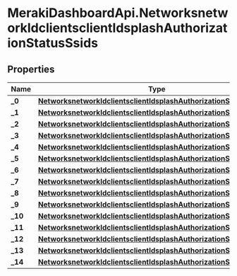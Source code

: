 # MerakiDashboardApi.NetworksnetworkIdclientsclientIdsplashAuthorizationStatusSsids

## Properties
Name | Type | Description | Notes
------------ | ------------- | ------------- | -------------
**_0** | [**NetworksnetworkIdclientsclientIdsplashAuthorizationStatusSsids0**](NetworksnetworkIdclientsclientIdsplashAuthorizationStatusSsids0.md) |  | [optional] 
**_1** | [**NetworksnetworkIdclientsclientIdsplashAuthorizationStatusSsids1**](NetworksnetworkIdclientsclientIdsplashAuthorizationStatusSsids1.md) |  | [optional] 
**_2** | [**NetworksnetworkIdclientsclientIdsplashAuthorizationStatusSsids2**](NetworksnetworkIdclientsclientIdsplashAuthorizationStatusSsids2.md) |  | [optional] 
**_3** | [**NetworksnetworkIdclientsclientIdsplashAuthorizationStatusSsids3**](NetworksnetworkIdclientsclientIdsplashAuthorizationStatusSsids3.md) |  | [optional] 
**_4** | [**NetworksnetworkIdclientsclientIdsplashAuthorizationStatusSsids4**](NetworksnetworkIdclientsclientIdsplashAuthorizationStatusSsids4.md) |  | [optional] 
**_5** | [**NetworksnetworkIdclientsclientIdsplashAuthorizationStatusSsids5**](NetworksnetworkIdclientsclientIdsplashAuthorizationStatusSsids5.md) |  | [optional] 
**_6** | [**NetworksnetworkIdclientsclientIdsplashAuthorizationStatusSsids6**](NetworksnetworkIdclientsclientIdsplashAuthorizationStatusSsids6.md) |  | [optional] 
**_7** | [**NetworksnetworkIdclientsclientIdsplashAuthorizationStatusSsids7**](NetworksnetworkIdclientsclientIdsplashAuthorizationStatusSsids7.md) |  | [optional] 
**_8** | [**NetworksnetworkIdclientsclientIdsplashAuthorizationStatusSsids8**](NetworksnetworkIdclientsclientIdsplashAuthorizationStatusSsids8.md) |  | [optional] 
**_9** | [**NetworksnetworkIdclientsclientIdsplashAuthorizationStatusSsids9**](NetworksnetworkIdclientsclientIdsplashAuthorizationStatusSsids9.md) |  | [optional] 
**_10** | [**NetworksnetworkIdclientsclientIdsplashAuthorizationStatusSsids10**](NetworksnetworkIdclientsclientIdsplashAuthorizationStatusSsids10.md) |  | [optional] 
**_11** | [**NetworksnetworkIdclientsclientIdsplashAuthorizationStatusSsids11**](NetworksnetworkIdclientsclientIdsplashAuthorizationStatusSsids11.md) |  | [optional] 
**_12** | [**NetworksnetworkIdclientsclientIdsplashAuthorizationStatusSsids12**](NetworksnetworkIdclientsclientIdsplashAuthorizationStatusSsids12.md) |  | [optional] 
**_13** | [**NetworksnetworkIdclientsclientIdsplashAuthorizationStatusSsids13**](NetworksnetworkIdclientsclientIdsplashAuthorizationStatusSsids13.md) |  | [optional] 
**_14** | [**NetworksnetworkIdclientsclientIdsplashAuthorizationStatusSsids14**](NetworksnetworkIdclientsclientIdsplashAuthorizationStatusSsids14.md) |  | [optional] 


